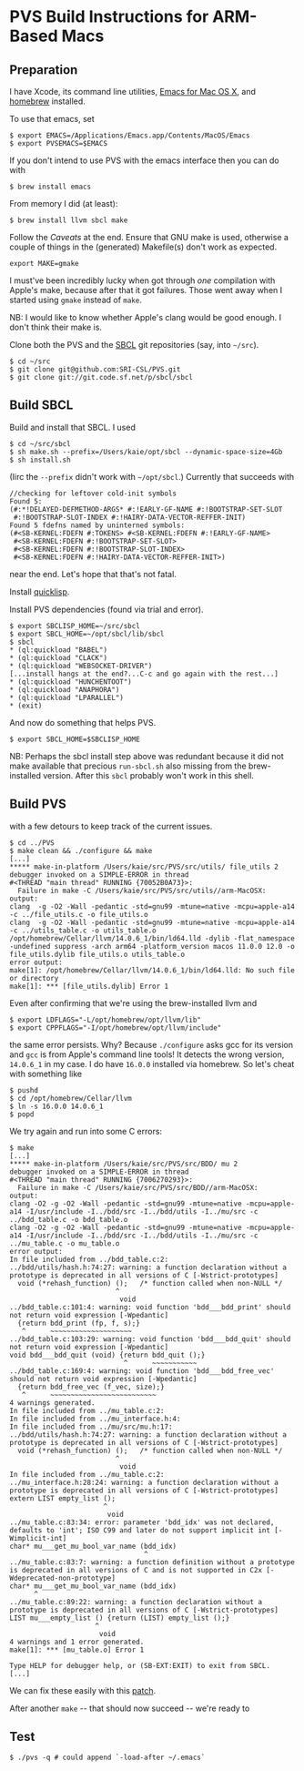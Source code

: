 # PVS Build Instructions for ARM-Based Macs

## Preparation

I have Xcode, its command line utilities, [Emacs for Mac OS X](https://emacsformacosx.com/), and [homebrew](https://brew.sh/) installed.

To use that emacs, set
```
$ export EMACS=/Applications/Emacs.app/Contents/MacOS/Emacs
$ export PVSEMACS=$EMACS
```
If you don't intend to use PVS with the emacs interface then you can do with
```
$ brew install emacs
```

From memory I did (at least):
```
$ brew install llvm sbcl make
```
Follow the _Caveats_ at the end.
Ensure that GNU make is used, otherwise a couple of things in the (generated) Makefile(s) don't work as expected.
```
export MAKE=gmake
```
I must've been incredibly lucky when got through *one* compilation with Apple's make, because after that it got failures. Those went away when I started using `gmake` instead of `make`.

NB: I would like to know whether Apple's clang would be good enough. I don't think their make is.

Clone both the PVS and the [SBCL](https://www.sbcl.org/) git repositories (say, into `~/src`). 
```
$ cd ~/src
$ git clone git@github.com:SRI-CSL/PVS.git
$ git clone git://git.code.sf.net/p/sbcl/sbcl
```

## Build SBCL

Build and install that SBCL. I used
```
$ cd ~/src/sbcl
$ sh make.sh --prefix=/Users/kaie/opt/sbcl --dynamic-space-size=4Gb
$ sh install.sh
```
(Iirc the `--prefix` didn't work with `~/opt/sbcl`.) Currently that succeeds with
```
//checking for leftover cold-init symbols
Found 5:
(#:*!DELAYED-DEFMETHOD-ARGS* #:!EARLY-GF-NAME #:!BOOTSTRAP-SET-SLOT
 #:!BOOTSTRAP-SLOT-INDEX #:!HAIRY-DATA-VECTOR-REFFER-INIT)
Found 5 fdefns named by uninterned symbols:
(#<SB-KERNEL:FDEFN #:TOKENS> #<SB-KERNEL:FDEFN #:!EARLY-GF-NAME>
 #<SB-KERNEL:FDEFN #:!BOOTSTRAP-SET-SLOT>
 #<SB-KERNEL:FDEFN #:!BOOTSTRAP-SLOT-INDEX>
 #<SB-KERNEL:FDEFN #:!HAIRY-DATA-VECTOR-REFFER-INIT>)
 ```
near the end. Let's hope that that's not fatal.

Install [quicklisp](https://www.quicklisp.org/beta/).

Install PVS dependencies (found via trial and error).
```
$ export SBCLISP_HOME=~/src/sbcl
$ export SBCL_HOME=~/opt/sbcl/lib/sbcl
$ sbcl
* (ql:quickload "BABEL")
* (ql:quickload "CLACK")
* (ql:quickload "WEBSOCKET-DRIVER")
[...install hangs at the end?...C-c and go again with the rest...]
* (ql:quickload "HUNCHENTOOT")
* (ql:quickload "ANAPHORA")
* (ql:quickload "LPARALLEL")
* (exit)
```
And now do something that helps PVS.
```
$ export SBCL_HOME=$SBCLISP_HOME
```
NB: Perhaps the sbcl install step above was redundant because it did not make available that precious `run-sbcl.sh` also missing from the brew-installed version. After this `sbcl` probably won't work in this shell.

## Build PVS

with a few detours to keep track of the current issues.
```
$ cd ../PVS
$ make clean && ./configure && make
[...]
***** make-in-platform /Users/kaie/src/PVS/src/utils/ file_utils 2
debugger invoked on a SIMPLE-ERROR in thread
#<THREAD "main thread" RUNNING {70052B0A73}>:
  Failure in make -C /Users/kaie/src/PVS/src/utils//arm-MacOSX:
output:
clang  -g -O2 -Wall -pedantic -std=gnu99 -mtune=native -mcpu=apple-a14 -c ../file_utils.c -o file_utils.o
clang  -g -O2 -Wall -pedantic -std=gnu99 -mtune=native -mcpu=apple-a14 -c ../utils_table.c -o utils_table.o
/opt/homebrew/Cellar/llvm/14.0.6_1/bin/ld64.lld -dylib -flat_namespace -undefined suppress -arch arm64 -platform_version macos 11.0.0 12.0 -o file_utils.dylib file_utils.o utils_table.o
error output:
make[1]: /opt/homebrew/Cellar/llvm/14.0.6_1/bin/ld64.lld: No such file or directory
make[1]: *** [file_utils.dylib] Error 1
```
Even after confirming that we're using the brew-installed llvm and
```
$ export LDFLAGS="-L/opt/homebrew/opt/llvm/lib"
$ export CPPFLAGS="-I/opt/homebrew/opt/llvm/include"
```
the same error persists. Why? Because `./configure` asks gcc for its version and `gcc` is from Apple's command line tools! It detects the wrong version, `14.0.6_1` in my case. I do have `16.0.0` installed via homebrew. So let's cheat with something like
```
$ pushd
$ cd /opt/homebrew/Cellar/llvm
$ ln -s 16.0.0 14.0.6_1
$ popd
```
We try again and run into some C errors:
```
$ make
[...]
***** make-in-platform /Users/kaie/src/PVS/src/BDD/ mu 2
debugger invoked on a SIMPLE-ERROR in thread
#<THREAD "main thread" RUNNING {7006270293}>:
  Failure in make -C /Users/kaie/src/PVS/src/BDD//arm-MacOSX:
output:
clang -O2 -g -O2 -Wall -pedantic -std=gnu99 -mtune=native -mcpu=apple-a14 -I/usr/include -I../bdd/src -I../bdd/utils -I../mu/src -c ../bdd_table.c -o bdd_table.o
clang -O2 -g -O2 -Wall -pedantic -std=gnu99 -mtune=native -mcpu=apple-a14 -I/usr/include -I../bdd/src -I../bdd/utils -I../mu/src -c ../mu_table.c -o mu_table.o
error output:
In file included from ../bdd_table.c:2:
../bdd/utils/hash.h:74:27: warning: a function declaration without a prototype is deprecated in all versions of C [-Wstrict-prototypes]
  void (*rehash_function) ();   /* function called when non-NULL */
                          ^
                           void
../bdd_table.c:101:4: warning: void function 'bdd___bdd_print' should not return void expression [-Wpedantic]
  {return bdd_print (fp, f, s);}
   ^      ~~~~~~~~~~~~~~~~~~~~
../bdd_table.c:103:29: warning: void function 'bdd___bdd_quit' should not return void expression [-Wpedantic]
void bdd___bdd_quit (void) {return bdd_quit ();}
                            ^      ~~~~~~~~~~~
../bdd_table.c:169:4: warning: void function 'bdd___bdd_free_vec' should not return void expression [-Wpedantic]
  {return bdd_free_vec (f_vec, size);}
   ^      ~~~~~~~~~~~~~~~~~~~~~~~~~~
4 warnings generated.
In file included from ../mu_table.c:2:
In file included from ../mu_interface.h:4:
In file included from ../mu/src/mu.h:17:
../bdd/utils/hash.h:74:27: warning: a function declaration without a prototype is deprecated in all versions of C [-Wstrict-prototypes]
  void (*rehash_function) ();   /* function called when non-NULL */
                          ^
                           void
In file included from ../mu_table.c:2:
../mu_interface.h:28:24: warning: a function declaration without a prototype is deprecated in all versions of C [-Wstrict-prototypes]
extern LIST empty_list ();
                       ^
                        void
../mu_table.c:83:34: error: parameter 'bdd_idx' was not declared, defaults to 'int'; ISO C99 and later do not support implicit int [-Wimplicit-int]
char* mu___get_mu_bool_var_name (bdd_idx)
                                 ^
../mu_table.c:83:7: warning: a function definition without a prototype is deprecated in all versions of C and is not supported in C2x [-Wdeprecated-non-prototype]
char* mu___get_mu_bool_var_name (bdd_idx)
      ^
../mu_table.c:89:22: warning: a function declaration without a prototype is deprecated in all versions of C [-Wstrict-prototypes]
LIST mu___empty_list () {return (LIST) empty_list ();}
                     ^
                      void
4 warnings and 1 error generated.
make[1]: *** [mu_table.o] Error 1

Type HELP for debugger help, or (SB-EXT:EXIT) to exit from SBCL.
[...]
```
We can fix these easily with this [patch](0001-Fix-C-errors-for-the-SBCL-based-ARM-Mac-build.patch).

After another `make` -- that should now succeed -- we're ready to

## Test

```
$ ./pvs -q # could append `-load-after ~/.emacs`
```

